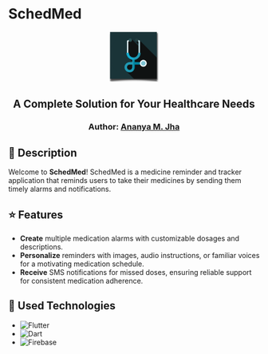 # SchedMed 
<p align="center">
<img src="https://github.com/Ananya-Jha1208/SchedMed/blob/master/images/logo.png" width="100px" height="100px"
> 
</p>  
<h2 align="center">
    A Complete Solution for Your Healthcare Needs
</h2>
<h3 align="center">
    Author: <a href="https://github.com/Ananya-Jha1208">Ananya M. Jha</a>
</h3>

## 💊 Description

Welcome to **SchedMed**! SchedMed is a medicine reminder and tracker application that reminds users to take their medicines by sending them timely alarms and notifications. 


## ⭐ Features

- **Create** multiple medication alarms with customizable dosages and descriptions. 
- **Personalize** reminders with images, audio instructions, or familiar voices for a motivating medication schedule. 
- **Receive** SMS notifications for missed doses, ensuring reliable support for consistent medication adherence.

## 🔧 Used Technologies

- ![Flutter](https://img.shields.io/badge/Flutter-%2302569B.svg?style=for-the-badge&logo=flutter&logoColor=white)
- ![Dart](https://img.shields.io/badge/Dart-%230175C2.svg?style=for-the-badge&logo=dart&logoColor=white)
- ![Firebase](https://img.shields.io/badge/Firebase-%23039BE5.svg?style=for-the-badge&logo=firebase)

##

